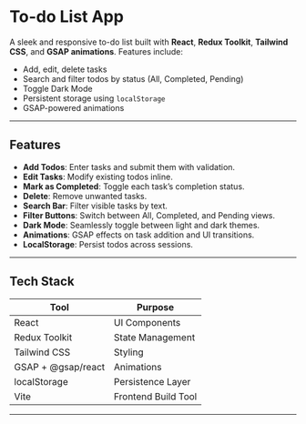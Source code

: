 #  To-do List App

A sleek and responsive to-do list built with **React**, **Redux Toolkit**, **Tailwind CSS**, and **GSAP animations**. Features include:

-  Add, edit, delete tasks
-  Search and filter todos by status (All, Completed, Pending)
-  Toggle Dark Mode
-  Persistent storage using `localStorage`
-  GSAP-powered animations

---

##  Features

- **Add Todos**: Enter tasks and submit them with validation.
- **Edit Tasks**: Modify existing todos inline.
- **Mark as Completed**: Toggle each task’s completion status.
- **Delete**: Remove unwanted tasks.
- **Search Bar**: Filter visible tasks by text.
- **Filter Buttons**: Switch between All, Completed, and Pending views.
- **Dark Mode**: Seamlessly toggle between light and dark themes.
- **Animations**: GSAP effects on task addition and UI transitions.
- **LocalStorage**: Persist todos across sessions.

---

##  Tech Stack

| Tool           | Purpose                     |
|----------------|-----------------------------|
| React          | UI Components               |
| Redux Toolkit  | State Management            |
| Tailwind CSS   | Styling                     |
| GSAP + @gsap/react | Animations             |
| localStorage   | Persistence Layer           |
| Vite           | Frontend Build Tool         |

---

